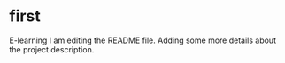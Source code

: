 # first
E-learning
I am editing the README file. Adding some more details about the project description.
